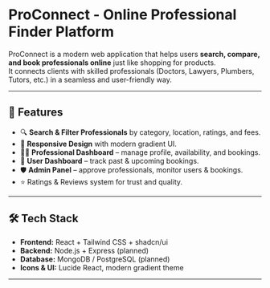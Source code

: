 # ProConnect - Online Professional Finder Platform

ProConnect is a modern web application that helps users **search, compare, and book professionals online** just like shopping for products.  
It connects clients with skilled professionals (Doctors, Lawyers, Plumbers, Tutors, etc.) in a seamless and user-friendly way.

---

## 🚀 Features
- 🔍 **Search & Filter Professionals** by category, location, ratings, and fees.  
- 📱 **Responsive Design** with modern gradient UI.  
- 👨‍💼 **Professional Dashboard** – manage profile, availability, and bookings.  
- 👤 **User Dashboard** – track past & upcoming bookings.  
- 🛡️ **Admin Panel** – approve professionals, monitor users & bookings.  
- ⭐ Ratings & Reviews system for trust and quality.  

---

## 🛠️ Tech Stack
- **Frontend:** React + Tailwind CSS + shadcn/ui  
- **Backend:** Node.js + Express (planned)  
- **Database:** MongoDB / PostgreSQL (planned)  
- **Icons & UI:** Lucide React, modern gradient theme  

---
